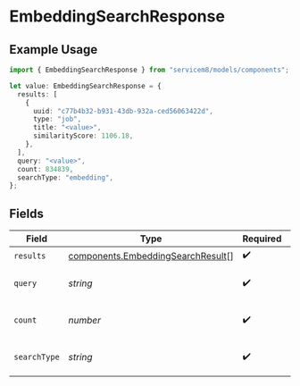 # EmbeddingSearchResponse

## Example Usage

```typescript
import { EmbeddingSearchResponse } from "servicem8/models/components";

let value: EmbeddingSearchResponse = {
  results: [
    {
      uuid: "c77b4b32-b931-43db-932a-ced56063422d",
      type: "job",
      title: "<value>",
      similarityScore: 1106.18,
    },
  ],
  query: "<value>",
  count: 834839,
  searchType: "embedding",
};
```

## Fields

| Field                                                                                  | Type                                                                                   | Required                                                                               | Description                                                                            | Example                                                                                |
| -------------------------------------------------------------------------------------- | -------------------------------------------------------------------------------------- | -------------------------------------------------------------------------------------- | -------------------------------------------------------------------------------------- | -------------------------------------------------------------------------------------- |
| `results`                                                                              | [components.EmbeddingSearchResult](../../models/components/embeddingsearchresult.md)[] | :heavy_check_mark:                                                                     | N/A                                                                                    |                                                                                        |
| `query`                                                                                | *string*                                                                               | :heavy_check_mark:                                                                     | The search query that was used                                                         |                                                                                        |
| `count`                                                                                | *number*                                                                               | :heavy_check_mark:                                                                     | Number of results returned                                                             |                                                                                        |
| `searchType`                                                                           | *string*                                                                               | :heavy_check_mark:                                                                     | Type of search performed                                                               | embedding                                                                              |